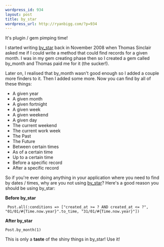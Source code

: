 ```yaml
--- 
wordpress_id: 934
layout: post
title: by_star
wordpress_url: http://ryanbigg.com/?p=934
---
```

It's plugin / gem pimping time!

I started writing <a href='http://github.com/radar/by_star'>by\_star</a> back in November 2008 when Thomas Sinclair asked me if I could write a method that could find records for a given month. I was in my gem creating phase then so I created a gem called by\_month and Thomas paid me for it (the sucker!).

Later on, I realised that by\_month wasn't good enough so I added a couple more finders to it. Then I added some more. Now you can find by all of these things:

* A given year
* A given month
* A given fortnight
* A given week
* A given weekend
* A given day
* The current weekend
* The current work week
* The Past
* The Future
* Between certain times
* As of a certain time
* Up to a certain time
* Before a specific record
* After a specific record

So if you're ever doing anything in your application where you need to find by dates / times, why are you not using <a href='http://github.com/radar/by_star'>by\_star</a>? Here's a good reason you should be using by\_star:

<strong>Before by\_star</strong>
    
     Post.all(:conditions => ["created_at >= ? AND created_at <= ?", "01/01/#{Time.now.year}".to_time, "31/01/#{Time.now.year}"])

<strong>After by\_star</strong>

    Post.by_month(1)

This is only a <strong>taste</strong> of the shiny things in by\_star! Use it!
